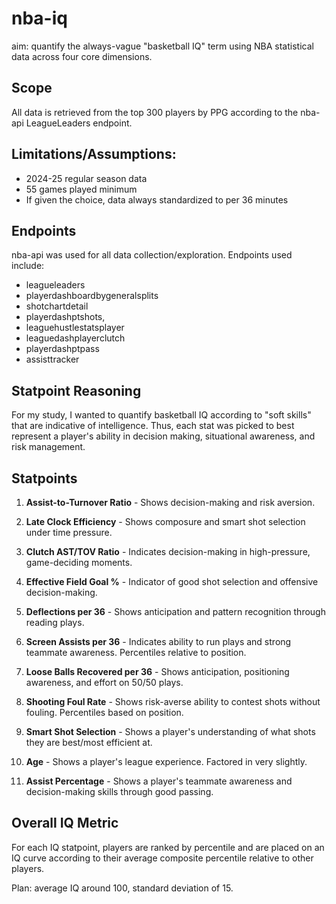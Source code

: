 # nba-iq

aim: quantify the always-vague "basketball IQ" term using NBA statistical data across four core dimensions.

## Scope

All data is retrieved from the top 300 players by PPG according to the nba-api LeagueLeaders endpoint.

## Limitations/Assumptions:

-   2024-25 regular season data
-   55 games played minimum
-   If given the choice, data always standardized to per 36 minutes

## Endpoints

nba-api was used for all data collection/exploration. Endpoints used include:

-   leagueleaders
-   playerdashboardbygeneralsplits
-   shotchartdetail
-   playerdashptshots,
-   leaguehustlestatsplayer
-   leaguedashplayerclutch
-   playerdashptpass
-   assisttracker

## Statpoint Reasoning

For my study, I wanted to quantify basketball IQ according to "soft skills" that are indicative of intelligence. Thus, each stat was picked to best represent a player's ability in decision making, situational awareness, and risk management.

## Statpoints

1. **Assist-to-Turnover Ratio** - Shows decision-making and risk aversion.

2. **Late Clock Efficiency** - Shows composure and smart shot selection under time pressure.

3. **Clutch AST/TOV Ratio** - Indicates decision-making in high-pressure, game-deciding moments.

4. **Effective Field Goal %** - Indicator of good shot selection and offensive decision-making.

5. **Deflections per 36** - Shows anticipation and pattern recognition through reading plays.

6. **Screen Assists per 36** - Indicates ability to run plays and strong teammate awareness. Percentiles relative to position.

7. **Loose Balls Recovered per 36** - Shows anticipation, positioning awareness, and effort on 50/50 plays.

8. **Shooting Foul Rate** - Shows risk-averse ability to contest shots without fouling. Percentiles based on position.

9. **Smart Shot Selection** - Shows a player's understanding of what shots they are best/most efficient at.

10. **Age** - Shows a player's league experience. Factored in very slightly.

11. **Assist Percentage** - Shows a player's teammate awareness and decision-making skills through good passing.

## Overall IQ Metric

For each IQ statpoint, players are ranked by percentile and are placed on an IQ
curve according to their average composite percentile relative to other players.

Plan: average IQ around 100, standard deviation of 15.
